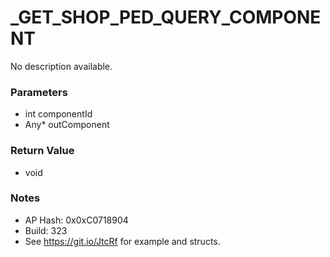 # _GET_SHOP_PED_QUERY_COMPONENT

No description available.

### Parameters
* int componentId
* Any* outComponent

### Return Value
* void

### Notes
* AP Hash: 0x0xC0718904
* Build: 323
* See https://git.io/JtcRf for example and structs.

